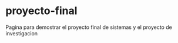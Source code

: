 # proyecto-final
Pagina para demostrar el proyecto final de sistemas y el proyecto de investigacion
